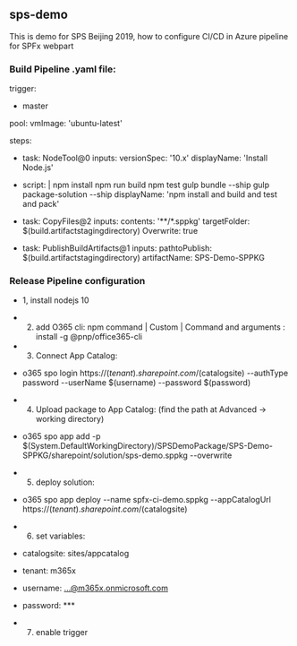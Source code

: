 ## sps-demo

This is demo for SPS Beijing 2019, how to configure CI/CD in Azure pipeline for SPFx webpart


### Build Pipeline .yaml file:

trigger:
- master

pool:
  vmImage: 'ubuntu-latest'

steps:
- task: NodeTool@0
  inputs:
    versionSpec: '10.x'
  displayName: 'Install Node.js'

- script: |
    npm install
    npm run build
    npm test
    gulp bundle --ship
    gulp package-solution --ship
  displayName: 'npm install and build and test and pack'

- task: CopyFiles@2
  inputs: 
    contents: '**/*.sppkg'
    targetFolder: $(build.artifactstagingdirectory)
    Overwrite: true

- task: PublishBuildArtifacts@1
  inputs:
    pathtoPublish: $(build.artifactstagingdirectory)
    artifactName: SPS-Demo-SPPKG


### Release Pipeline configuration

- 1, install nodejs 10
- 2. add O365 cli: npm command | Custom | Command and arguments : install -g @pnp/office365-cli
- 3. Connect App Catalog: 
-   o365 spo login https://$(tenant).sharepoint.com/$(catalogsite) --authType password --userName $(username) --password $(password)
- 4. Upload package to App Catalog: (find the path at Advanced -> working directory) 
-   o365 spo app add -p $(System.DefaultWorkingDirectory)/SPSDemoPackage/SPS-Demo-SPPKG/sharepoint/solution/sps-demo.sppkg --overwrite
- 5. deploy solution: 
-   o365 spo app deploy --name spfx-ci-demo.sppkg --appCatalogUrl https://$(tenant).sharepoint.com/$(catalogsite)

- 6. set variables:
-   catalogsite: sites/appcatalog
-   tenant: m365x
-   username: ...@m365x.onmicrosoft.com
-   password: ***

- 7. enable trigger
